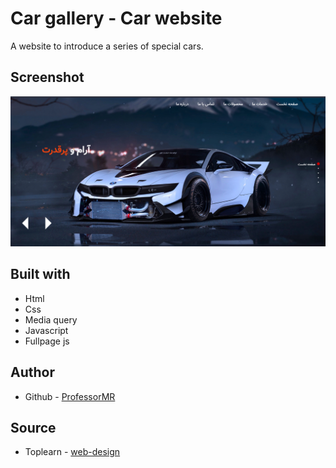 # Car gallery - Car website

A website to introduce a series of special cars.

## Screenshot

![Design preview for the car website](./images/desktop-preview.png)

## Built with

- Html
- Css
- Media query
- Javascript
- Fullpage js

## Author

- Github - [ProfessorMR](https://github.com/ProfessorMR)

## Source

- Toplearn - [web-design](https://toplearn.com/courses/web-design/%D8%B7%D8%B1%D8%A7%D8%AD%DB%8C-%D9%88%D8%A8-%D9%BE%DB%8C%D8%B4%D8%B1%D9%81%D8%AA%D9%87-plus-12-%D9%BE%D8%B1%D9%88%DA%98%D9%87-%D8%B9%D9%85%D9%84%DB%8C)
